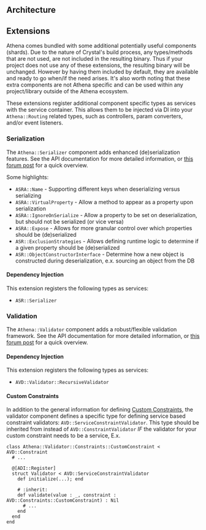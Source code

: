 ## Architecture



## Extensions

Athena comes bundled with some additional potentially useful components (shards).
Due to the nature of Crystal's build process, any types/methods that are not used, are not included in the resulting binary.
Thus if your project does not use any of these extensions, the resulting binary will be unchanged.
However by having them included by default, they are available and ready to go when/if the need arises.
It's also worth noting that these extra components are not Athena specific and can be used within any project/library outside of the Athena ecosystem.

These extensions register additional component specific types as services with the service container.
This allows them to be injected via DI into your `Athena::Routing` related types, such as controllers, param converters, and/or event listeners.

### Serialization

The `Athena::Serializer` component adds enhanced (de)serialization features.
See the API documentation for more detailed information, or [this forum post](https://forum.crystal-lang.org/t/athena-0-11-0/2627) for a quick overview.

Some highlights:

* `ASRA::Name` - Supporting different keys when deserializing versus serializing
* `ASRA::VirtualProperty` - Allow a method to appear as a property upon serialization
* `ASRA::IgnoreOnSerialize` - Allow a property to be set on deserialization, but should not be serialized (or vice versa)
* `ASRA::Expose` - Allows for more granular control over which properties should be (de)serialized
* `ASR::ExclusionStrategies` - Allows defining runtime logic to determine if a given property should be (de)serialized
* `ASR::ObjectConstructorInterface` - Determine how a new object is constructed during deserialization, e.x. sourcing an object from the DB

#### Dependency Injection

This extension registers the following types as services:

* `ASR::Serializer`

### Validation

The `Athena::Validator` component adds a robust/flexible validation framework.
See the API documentation for more detailed information, or [this forum post]() for a quick overview.

#### Dependency Injection

This extension registers the following types as services:

* `AVD::Validator::RecursiveValidator`

#### Custom Constraints

In addition to the general information for defining [Custom Constraints](https://athena-framework.github.io/validator/Athena/Validator/Constraint.html#custom-constraints),
the validator component defines a specific type for defining service based constraint validators: `AVD::ServiceConstraintValidator`.
This type should be inherited from instead of `AVD::ConstraintValidator` _IF_ the validator for your custom constraint needs to be a service, E.x.

```crystal
class Athena::Validator::Constraints::CustomConstraint < AVD::Constraint
  # ...

  @[ADI::Register]
  struct Validator < AVD::ServiceConstraintValidator
    def initialize(...); end

    # :inherit:
    def validate(value : _, constraint : AVD::Constraints::CustomConstraint) : Nil
      # ...
    end
  end
end
```